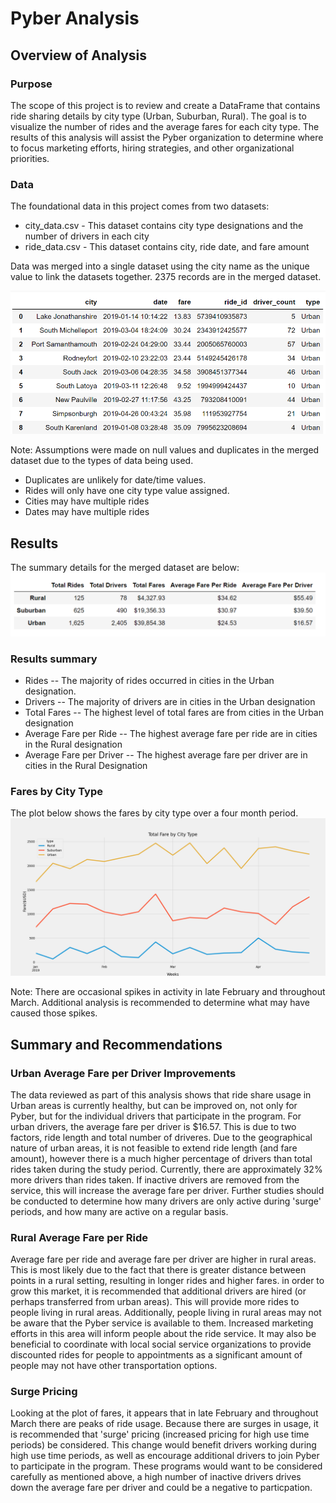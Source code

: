 # Pyber Analysis 

## Overview of Analysis 
### Purpose 
The scope of this project is to review and create a DataFrame that contains ride sharing details by city type (Urban, Suburban, Rural).  The goal is to visualize the number of rides and the average fares for each city type.   The results of this analysis will assist the Pyber organization to determine where to focus marketing efforts, hiring strategies, and other organizational priorities.  

### Data 
The foundational data in this project comes from two datasets: 
- city_data.csv - This dataset contains city type designations and the number of drivers in each city 
- ride_data.csv - This dataset contains city, ride date, and fare amount

Data was merged into a single dataset using the city name as the unique value to link the datasets together.  2375 records are in the merged dataset.

![Merged_Dataset](https://github.com/klbrabec/PyBer_Challenge_wk5/blob/main/Resources/merged_dataset.png)

Note:  Assumptions were made on null values and duplicates in the merged dataset due to the types of data being used. 
- Duplicates are unlikely for date/time values. 
- Rides will only have one city type value assigned. 
- Cities may have multiple rides
- Dates may have multiple rides 

## Results
The summary details for the merged dataset are below: 
![Summary_Table](https://github.com/klbrabec/PyBer_Challenge_wk5/blob/main/Resources/summary_table.png)

### Results summary
- Rides 
    -- The majority of rides occurred in cities in the Urban designation.  
- Drivers 
    -- The majority of drivers are in cities in the Urban designation 
- Total Fares
    -- The highest level of total fares are from cities in the Urban designation
- Average Fare per Ride 
    -- The highest average fare per ride are in cities in the Rural designation
- Average Fare per Driver 
    -- The highest average fare per driver are in cities in the Rural Designation 

### Fares by City Type 
The plot below shows the fares by city type over a four month period.   
![Fig1.png](https://github.com/klbrabec/PyBer_Challenge_wk5/blob/main/analysis/Fig1.png)

Note:  There are occasional spikes in activity in late February and throughout March.  Additional analysis is recommended to determine what may have caused those spikes. 

## Summary and Recommendations 
### Urban Average Fare per Driver Improvements 
The data reviewed as part of this analysis shows that ride share usage in Urban areas is currently healthy, but can be improved on, not only for Pyber, but for the individual drivers that participate in the program.   For urban drivers, the average fare per driver is $16.57.  This is due to two factors, ride length and total number of driveres.  Due to the geographical nature of urban areas, it is not feasible to extend ride length (and fare amount), however there is a much higher percentage of drivers than total rides taken during the study period.  Currently, there are approximately 32% more drivers than rides taken.  If inactive drivers are removed from the service, this will increase the average fare per driver. Further studies should be conducted to determine how many drivers are only active during 'surge' periods, and how many are active on a regular basis. 

### Rural Average Fare per Ride 
Average fare per ride and average fare per driver are higher in rural areas.  This is most likely due to the fact that there is greater distance between points in a rural setting, resulting in longer rides and higher fares.  in order to grow this market, it is recommended that additional drivers are hired (or perhaps transferred from urban areas).  This will provide more rides to people living in rural areas.  Additionally, people living in rural areas may not be aware that the Pyber service is available to them.  Increased marketing efforts in this area will inform people about the ride service.  It may also be beneficial to coordinate with local social service organizations to provide discounted rides for people to appointments as a significant amount of people may not have other transportation options.  

### Surge Pricing 
Looking at the plot of fares, it appears that in late February and throughout March there are peaks of ride usage.  Because there are surges in usage, it is recommended that 'surge' pricing (increased pricing for high use time periods) be considered.  This change would benefit drivers working during high use time periods, as well as encourage additional drivers to join Pyber to participate in the program.  These programs would want to be considered carefully as mentioned above, a high number of inactive drivers drives down the average fare per driver and could be a negative to particpation.  
 
